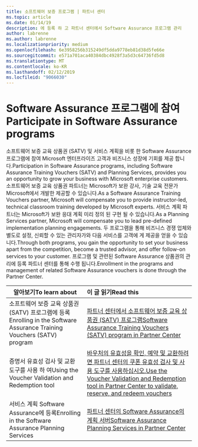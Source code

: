 ```yaml
---
title: 소프트웨어 보증 프로그램 | 파트너 센터
ms.topic: article
ms.date: 01/14/19
description: 에 등록 하 고 파트너 센터에서 Software Assurance 프로그램 관리
author: labrenne
ms.author: labrenne
ms.localizationpriority: medium
ms.openlocfilehash: 6e3958256b315249df5dda9778eb81d38d5fe66e
ms.sourcegitcommit: e571a701aca40384dbc4928f3a5d3c64736fd5d8
ms.translationtype: MT
ms.contentlocale: ko-KR
ms.lasthandoff: 02/12/2019
ms.locfileid: "9066030"
---
```

# <a name="participate-in-software-assurance-programs"></a><span data-ttu-id="d19b3-103">Software Assurance 프로그램에 참여</span><span class="sxs-lookup"><span data-stu-id="d19b3-103">Participate in Software Assurance programs</span></span>

<span data-ttu-id="d19b3-104">소프트웨어 보증 교육 상품권 (SATV) 및 서비스 계획을 비롯 한 Software Assurance 프로그램에 참여 Microsoft 엔터프라이즈 고객과 비즈니스 성장에 기회를 제공 합니다.</span><span class="sxs-lookup"><span data-stu-id="d19b3-104">Participation in Software Assurance programs, including Software Assurance Training Vouchers (SATV) and Planning Services, provides you an opportunity to grow your business with Microsoft enterprise customers.</span></span> <span data-ttu-id="d19b3-105">소프트웨어 보증 교육 상품권 파트너는 Microsoft가 보완 강사, 기술 교육 전문가 Microsoft에서 개발한 제공할 수 있습니다.</span><span class="sxs-lookup"><span data-stu-id="d19b3-105">As a Software Assurance Training Vouchers partner, Microsoft will compensate you to provide instructor-led, technical classroom training developed by Microsoft experts.</span></span> <span data-ttu-id="d19b3-106">서비스 계획 파트너는 Microsoft가 보완 응대 계획 미리 정의 된 구현 될 수 있습니다.</span><span class="sxs-lookup"><span data-stu-id="d19b3-106">As a Planning Services partner, Microsoft will compensate you to lead pre-defined implementation planning engagements.</span></span> <span data-ttu-id="d19b3-107">두 프로그램을 통해 비즈니스 경쟁 업체와 별도로 설정, 신뢰할 수 있는 관리자가와 다음 서비스를 고객에 게 제공을 얻을 수 있습니다.</span><span class="sxs-lookup"><span data-stu-id="d19b3-107">Through both programs, you gain the opportunity to set your business apart from the competition, become a trusted advisor, and offer follow-on services to your customer.</span></span> <span data-ttu-id="d19b3-108">프로그램 및 관련된 Software Assurance 상품권의 관리에 등록 파트너 센터를 통해 수행 됩니다.</span><span class="sxs-lookup"><span data-stu-id="d19b3-108">Enrollment in the programs and management of related Software Assurance vouchers is done through the Partner Center.</span></span>

|**<span data-ttu-id="d19b3-109">알아보기</span><span class="sxs-lookup"><span data-stu-id="d19b3-109">To learn about</span></span>**   |**<span data-ttu-id="d19b3-110">이 글 읽기</span><span class="sxs-lookup"><span data-stu-id="d19b3-110">Read this</span></span>**   |
|--------------------------|:------------------|
|<span data-ttu-id="d19b3-111">소프트웨어 보증 교육 상품권 (SATV) 프로그램에 등록</span><span class="sxs-lookup"><span data-stu-id="d19b3-111">Enrolling in the Software Assurance Training Vouchers (SATV) program</span></span>|[<span data-ttu-id="d19b3-112">파트너 센터에서 소프트웨어 보증 교육 상품권 (SATV) 프로그램</span><span class="sxs-lookup"><span data-stu-id="d19b3-112">Software Assurance Training Vouchers (SATV) program in Partner Center</span></span>](software-assurance-satv.md)|
|<span data-ttu-id="d19b3-113">증명서 유효성 검사 및 교환 도구를 사용 하 여</span><span class="sxs-lookup"><span data-stu-id="d19b3-113">Using the Voucher Validation and Redemption tool</span></span>|[<span data-ttu-id="d19b3-114">바우처의 유효성을 확인, 예약 및 교환하려면 파트너 센터의 쿠폰 유효성 검사 및 사용 도구를 사용하십시오.</span><span class="sxs-lookup"><span data-stu-id="d19b3-114">Use the Voucher Validation and Redemption tool in Partner Center to validate, reserve, and redeem vouchers</span></span>](voucher-validation-tool.md)|
|<span data-ttu-id="d19b3-115">서비스 계획 Software Assurance에 등록</span><span class="sxs-lookup"><span data-stu-id="d19b3-115">Enrolling in the Software Assurance Planning Services</span></span>|[<span data-ttu-id="d19b3-116">파트너 센터의 Software Assurance의 계획 서버</span><span class="sxs-lookup"><span data-stu-id="d19b3-116">Software Assurance Planning Services in Partner Center</span></span>](software-assurance-dps.md) 


